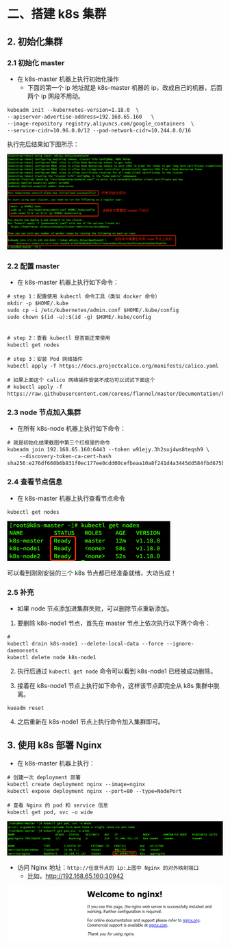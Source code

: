 # 二、搭建 k8s 集群

## 2. 初始化集群

### 2.1 初始化 master
- 在 k8s-master 机器上执行初始化操作
  - 下面的第一个 ip 地址就是 k8s-master 机器的 ip，改成自己的机器，后面两个 ip 网段不用动。
    
```shell
kubeadm init --kubernetes-version=1.18.0  \
--apiserver-advertise-address=192.168.65.160   \
--image-repository registry.aliyuncs.com/google_containers  \
--service-cidr=10.96.0.0/12 --pod-network-cidr=10.244.0.0/16
```

执行完后结果如下图所示：

![kudeadm init](./images/初始化master节点.png)

### 2.2 配置 master
- 在 k8s-master 机器上执行如下命令：
```shell
# step 1：配置使用 kubectl 命令工具（类似 docker 命令）
mkdir -p $HOME/.kube
sudo cp -i /etc/kubernetes/admin.conf $HOME/.kube/config
sudo chown $(id -u):$(id -g) $HOME/.kube/config


# step 2：查看 kubectl 是否能正常使用
kubectl get nodes

# step 3：安装 Pod 网络插件
kubectl apply -f https://docs.projectcalico.org/manifests/calico.yaml

# 如果上面这个 calico 网络插件安装不成功可以试试下面这个
# kubectl apply -f https://raw.githubusercontent.com/coreos/flannel/master/Documentation/kubeflannel.yml
```

### 2.3 node 节点加入集群
- 在所有 k8s-node 机器上执行如下命令：
```shell
# 就是初始化结果截图中第三个红框里的命令
kubeadm join 192.168.65.160:6443 --token w91ejy.3h2suj4ws8teqsh9 \
    --discovery-token-ca-cert-hash sha256:e276df660b6b831f0ec177ee0cdd00cefbeaa10a8f241d4a3445dd584fbd675b
```

### 2.4 查看节点信息
- 在 k8s-master 机器上执行查看节点命令
```shell
kubectl get nodes
```

![查看集群节点信息](./images/查看集群节点信息.png)

可以看到刚刚安装的三个 k8s 节点都已经准备就绪，大功告成！

### 2.5 补充
- 如果 node 节点添加进集群失败，可以删除节点重新添加。

1. 要删除 k8s-node1 节点，首先在 master 节点上依次执行以下两个命令：
```shell
# 
kubectl drain k8s-node1 --delete-local-data --force --ignore-daemonsets
kubectl delete node k8s-node1
```

2. 执行后通过 `kubectl get node` 命令可以看到 k8s-node1 已经被成功删除。

3. 接着在 k8s-node1 节点上执行如下命令，这样该节点即完全从 k8s 集群中脱离。
```shell
kueadm reset
```

4. 之后重新在 k8s-node1 节点上执行命令加入集群即可。

## 3. 使用 k8s 部署 Nginx

- 在 k8s-master 机器上执行：
```shell
# 创建一次 deployment 部署
kubectl create deployment nginx --image=nginx
kubectl expose deployment nginx --port=80 --type=NodePort

# 查看 Nginx 的 pod 和 service 信息
kubectl get pod, svc -o wide
```

![kubectl get pod](./images/kubectl-get-nginx-pod.png)

- 访问 Nginx 地址：`http://任意节点的 ip:上图中 Nginx 的对外映射端口`
  - 比如，http://192.168.65.160:30942

![nginx](images/nginx.png)
